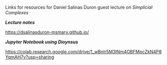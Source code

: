 Links for resources for Daniel Salinas Duron guest lecture on *Simplicial Complexes*

***Lecture notes***

https://dsalinasduron-msmary.github.io/


***Jupyter Notebook using Dioynsus***

https://colab.research.google.com/drive/1_wBnlr5M3INm4OBFMpcZkN4P8YqmAH7v?usp=sharing
